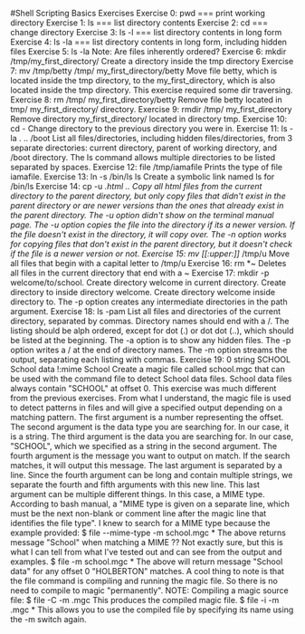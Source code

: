 #Shell Scripting Basics Exercises
Exercise 0: pwd === print working directory
Exercise 1: ls === list directory contents
Exercise 2: cd === change directory
Exercise 3: ls -l === list directory contents in long form
Exercise 4: ls -la === list directory contents in long form, including hidden files
Exercise 5: ls -la Note: Are files inherently ordered?
Exercise 6: mkdir /tmp/my_first_directory/ Create a directory inside the tmp directory
Exercise 7: mv /tmp/betty /tmp/ my_first_directory/betty Move file betty, which is located inside the tmp directory, to the my_first_directory, which is also located inside the tmp directory. This exercise required some dir traversing.
Exercise 8: rm /tmp/ my_first_directory/betty Remove file betty located in tmp/ my_first_directory/ directory.
Exercise 9: rmdir /tmp/ my_first_directory Remove directory my_first_directory/ located in directory tmp.
Exercise 10: cd - Change directory to the previous directory you were in.
Exercise 11: ls -la . .. /boot List all files/directories, including hidden files/directories, from 3 separate directories: current directory, parent of working directory, and /boot directory. The ls command allows multiple directories to be listed separated by spaces.
Exercise 12: file /tmp/iamafile Prints the type of file iamafile.
Exercise 13: ln -s /bin/ls ls Create a symbolic link named ls for /bin/ls
Exercise 14: cp -u *.html .. Copy all html files from the current directory to the parent directory, but only copy files that didn't exist in the parent directory or are newer versions than the ones that already exist in the parent directory. The -u option didn't show on the terminal manual page. The -u option copies the file into the directory if its a newer version. If the file doesn't exist in the directory, it will copy over. The -n option works for copying files that don't exist in the parent directory, but it doesn't check if the file is a newer version or not.
Exercise 15: mv [[:upper:]]* /tmp/u Move all files that begin with a capital letter to /tmp/u
Exercise 16: rm *~ Deletes all files in the current directory that end with a ~
Exercise 17: mkdir -p welcome/to/school. Create directory welcome in current directory. Create directory to inside directory welcome. Create directory welcome inside directory to. The -p option creates any intermediate directories in the path argument.
Exercise 18: ls -pam List all files and directories of the current directory, separated by commas. Directory names should end with a /. The listing should be alph ordered, except for dot (.) or dot dot (..), which should be listed at the beginning. The -a option is to show any hidden files. The -p option writes a / at the end of directory names. The -m option streams the output, separating each listing with commas.
Exercise 19: 0 string SCHOOL School data !:mime School Create a magic file called school.mgc that can be used with the command file to detect School data files. School data files always contain "SCHOOL" at offset 0.
This exercise was much different from the previous exercises. From what I understand, the magic file is used to detect patterns in files and will give a specified output depending on a matching pattern. The first argument is a number representing the offset. The second argument is the data type you are searching for. In our case, it is a string. The third argument is the data you are searching for. In our case, "SCHOOL", which we specified as a string in the second argument. The fourth argument is the message you want to output on match. If the search matches, it will output this message. The last argument is separated by a line. Since the fourth argument can be long and contain multiple strings, we separate the fourth and fifth arguments with this new line. This last argument can be multiple different things. In this case, a MIME type. According to bash manual, a "MIME type is given on a separate line, which must be the next non-blank or comment line after the magic line that identifies the file type". I knew to search for a MIME type because the example provided: $ file --mime-type -m school.mgc * The above returns message "School" when matching a MIME ?? Not exactly sure, but this is what I can tell from what I've tested out and can see from the output and examples. $ file -m school.mgc * The above will return message "School data" for any offset 0 "HOLBERTON" matches. A cool thing to note is that the file command is compiling and running the magic file. So there is no need to compile to magic "permanently". NOTE: Compiling a magic source file: $ file -C -m .mgc This produces the compiled magic file. $ file -i -m .mgc * This allows you to use the compiled file by specifying its name using the -m switch again.
